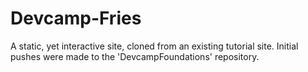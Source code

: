 # Devcamp-Fries
A static, yet interactive site, cloned from an existing tutorial site. Initial pushes were made to the 'DevcampFoundations' repository.
